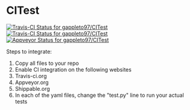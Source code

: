 # CITest

[ ![Travis-CI Status for gappleto97/CITest](https://img.shields.io/shippable/5699df471895ca44746ffb9f/master.svg?maxAge=2592000&label=Linux)](https://app.shippable.com/projects/5699df471895ca44746ffb9f) [ ![Travis-CI Status for gappleto97/CITest](https://img.shields.io/travis/gappleto97/CITest/master.svg?maxAge=2592000&label=OSX)](https://travis-ci.org/gappleto97/CITest) [ ![Appveyor Status for gappleto97/CITest](https://img.shields.io/appveyor/ci/gruntjs/grunt/master.svg?maxAge=2592000&label=Windows)](https://ci.appveyor.com/project/gappleto97/citest)

Steps to integrate:

1. Copy all files to your repo
2. Enable CI integration on the following websites
  1. Travis-ci.org
  2. Appveyor.org
  3. Shippable.org
3. In each of the yaml files, change the "test.py" line to run your actual tests
